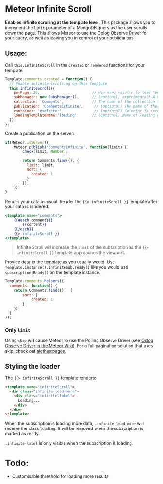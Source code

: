 # Meteor Infinite Scroll
**Enables infinite scrolling at the template level**. This package allows you to increment the `limit` parameter of a MongoDB query as the user scrolls down the page. This allows Meteor to use the Oplog Observe Driver for your query, as well as leaving you in control of your publications.

## Usage:

Call `this.infiniteScroll` in the `created` or `rendered` functions for your template.

```js
Template.comments.created = function() {
  // Enable infinite scrolling on this template
  this.infiniteScroll({
    perPage: 20,                        // How many results to load "per page"
    subManager: new SubsManager(),      // (optional, experimental) A meteorhacks:subs-manager to set the subscription on
    collection: 'Comments',             // The name of the collection to use for counting results
    publication: 'CommentsInfinite',     // (optional) The name of the publication to subscribe.
    container: '#selector',              // (optional) Selector to scroll div. Defaults to window
    loadingTemplateName:'loading'       // (optional) Name of loading graphic (spinner) template. Default will show "Loading..."
  });
};
```

Create a publication on the server:

```js
if(Meteor.isServer){
    Meteor.publish('CommentsInfinite', function(limit) {
        check(limit, Number);

      	return Comments.find({}, {
          limit: limit,
          sort: {
            created: 1
          }
        });
    });
}
```

Render your data as usual. Render the `{{> infiniteScroll }}` template after your data is rendered:

```handlebars
<template name="comments">
    {{#each comments}}
        {{content}}
    {{/each}}
    {{> infiniteScroll }}
</template>
```
> Infinite Scroll will increase the `limit` of the subscription as the `{{> infiniteScroll }}` template approaches the viewport.

Provide data to the template as you usually would. Use `Template.instance().infiniteSub.ready()` like you would use `subscriptionsReady()` on the template instance.
```js
Template.comments.helpers({
  comments: function() {
    return Comments.find({},  {
        sort: {
            created: 1
        }
    });
  }
});
```

### Only `limit`

Using `skip` will cause Meteor to use the Polling Observe Driver (see [Oplog Observe Driver in the Meteor Wiki](https://github.com/meteor/meteor/wiki/Oplog-Observe-Driver)). For a full pagination solution that uses skip, check out [alethes:pages](https://github.com/alethes/meteor-pages).

## Styling the loader
The `{{> infiniteScroll }}` template renders:
```html
<template name="infiniteScroll">
  <div class="infinite-load-more">
    <div class="infinite-label">
      Loading...
    </div>
  </div>
</template>
```

When the subscription is loading more data, `.infinite-load-more` will receive the class `loading`. It will be removed when the subscription is marked as ready.

`.infinite-label` is only visible when the subscription is loading.

# Todo:
- Customisable threshold for loading more results
